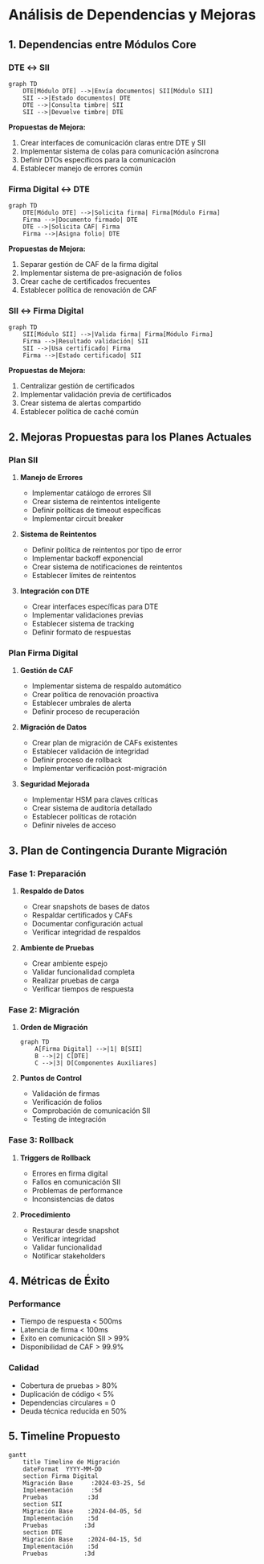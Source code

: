 # Análisis de Dependencias y Mejoras

## 1. Dependencias entre Módulos Core

### DTE ↔ SII
```mermaid
graph TD
    DTE[Módulo DTE] -->|Envía documentos| SII[Módulo SII]
    SII -->|Estado documentos| DTE
    DTE -->|Consulta timbre| SII
    SII -->|Devuelve timbre| DTE
```

**Propuestas de Mejora:**
1. Crear interfaces de comunicación claras entre DTE y SII
2. Implementar sistema de colas para comunicación asíncrona
3. Definir DTOs específicos para la comunicación
4. Establecer manejo de errores común

### Firma Digital ↔ DTE
```mermaid
graph TD
    DTE[Módulo DTE] -->|Solicita firma| Firma[Módulo Firma]
    Firma -->|Documento firmado| DTE
    DTE -->|Solicita CAF| Firma
    Firma -->|Asigna folio| DTE
```

**Propuestas de Mejora:**
1. Separar gestión de CAF de la firma digital
2. Implementar sistema de pre-asignación de folios
3. Crear cache de certificados frecuentes
4. Establecer política de renovación de CAF

### SII ↔ Firma Digital
```mermaid
graph TD
    SII[Módulo SII] -->|Valida firma| Firma[Módulo Firma]
    Firma -->|Resultado validación| SII
    SII -->|Usa certificado| Firma
    Firma -->|Estado certificado| SII
```

**Propuestas de Mejora:**
1. Centralizar gestión de certificados
2. Implementar validación previa de certificados
3. Crear sistema de alertas compartido
4. Establecer política de caché común

## 2. Mejoras Propuestas para los Planes Actuales

### Plan SII
1. **Manejo de Errores**
   - Implementar catálogo de errores SII
   - Crear sistema de reintentos inteligente
   - Definir políticas de timeout específicas
   - Implementar circuit breaker

2. **Sistema de Reintentos**
   - Definir política de reintentos por tipo de error
   - Implementar backoff exponencial
   - Crear sistema de notificaciones de reintentos
   - Establecer límites de reintentos

3. **Integración con DTE**
   - Crear interfaces específicas para DTE
   - Implementar validaciones previas
   - Establecer sistema de tracking
   - Definir formato de respuestas

### Plan Firma Digital
1. **Gestión de CAF**
   - Implementar sistema de respaldo automático
   - Crear política de renovación proactiva
   - Establecer umbrales de alerta
   - Definir proceso de recuperación

2. **Migración de Datos**
   - Crear plan de migración de CAFs existentes
   - Establecer validación de integridad
   - Definir proceso de rollback
   - Implementar verificación post-migración

3. **Seguridad Mejorada**
   - Implementar HSM para claves críticas
   - Crear sistema de auditoría detallado
   - Establecer políticas de rotación
   - Definir niveles de acceso

## 3. Plan de Contingencia Durante Migración

### Fase 1: Preparación
1. **Respaldo de Datos**
   - Crear snapshots de bases de datos
   - Respaldar certificados y CAFs
   - Documentar configuración actual
   - Verificar integridad de respaldos

2. **Ambiente de Pruebas**
   - Crear ambiente espejo
   - Validar funcionalidad completa
   - Realizar pruebas de carga
   - Verificar tiempos de respuesta

### Fase 2: Migración
1. **Orden de Migración**
   ```mermaid
   graph TD
       A[Firma Digital] -->|1| B[SII]
       B -->|2| C[DTE]
       C -->|3| D[Componentes Auxiliares]
   ```

2. **Puntos de Control**
   - Validación de firmas
   - Verificación de folios
   - Comprobación de comunicación SII
   - Testing de integración

### Fase 3: Rollback
1. **Triggers de Rollback**
   - Errores en firma digital
   - Fallos en comunicación SII
   - Problemas de performance
   - Inconsistencias de datos

2. **Procedimiento**
   - Restaurar desde snapshot
   - Verificar integridad
   - Validar funcionalidad
   - Notificar stakeholders

## 4. Métricas de Éxito

### Performance
- Tiempo de respuesta < 500ms
- Latencia de firma < 100ms
- Éxito en comunicación SII > 99%
- Disponibilidad de CAF > 99.9%

### Calidad
- Cobertura de pruebas > 80%
- Duplicación de código < 5%
- Dependencias circulares = 0
- Deuda técnica reducida en 50%

## 5. Timeline Propuesto

```mermaid
gantt
    title Timeline de Migración
    dateFormat  YYYY-MM-DD
    section Firma Digital
    Migración Base     :2024-03-25, 5d
    Implementación     :5d
    Pruebas           :3d
    section SII
    Migración Base    :2024-04-05, 5d
    Implementación    :5d
    Pruebas          :3d
    section DTE
    Migración Base    :2024-04-15, 5d
    Implementación    :5d
    Pruebas          :3d
``` 